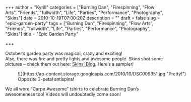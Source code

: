 +++
author = "Kyrill"
categories = ["Burning Dan", "Firespinning", "Flow Arts", "Friends", "fullwidth", "Life", "Parties", "Performance", "Photography", "Skins"]
date = 2010-10-19T07:00:20Z
description = ""
draft = false
slug = "epic-garden-party"
tags = ["Burning Dan", "Firespinning", "Flow Arts", "Friends", "fullwidth", "Life", "Parties", "Performance", "Photography", "Skins"]
title = "Epic Garden Party"

+++


October’s garden party was magical, crazy and exciting!  
 Also, there was fire and pretty lights and awesome people. Skins shot some pictures – check them out here: [Skins’ Blog](https://skinselliott.webs.com/apps/photos/album?albumid=10199153). Here’s a sampler!

<figure class="thumbnail wp-caption alignnone" style="width: 570px">
![](https://ap-content.storage.googleapis.com/2010/10/DSC009351.jpg "Pretty!")
<figcaption class="caption wp-caption-text">Opposite 3-petal antispins!</figcaption></figure>We all wore “Carpe Awesome” tshirts to celebrate Burning Dan’s awesomeness too!  
 Videos will undoubtedly come soon!


